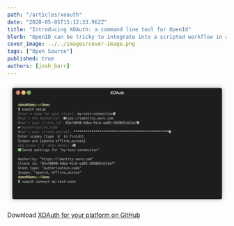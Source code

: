 ```yaml
---
path: "/articles/xoauth"
date: "2020-05-05T15:12:33.962Z"
title: "Introducing XOAuth: a command line tool for OpenId"
blurb: "OpenID can be tricky to integrate into a scripted workflow in a shell. XOAuth provides a simple way to interact with OpenId Connect identity providers from your local CLI."
cover_image: ../../images/cover-image.png
tags: ["Open Source"]
published: true
authors: [josh_barr]
---
```


[![Demo](./demo-frame.png)](https://github.com/XeroAPI/xoauth)

Download [XOAuth for your platform on GitHub](https://github.com/XeroAPI/xoauth)

